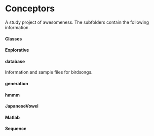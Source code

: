 # Conceptors
A study project of awesomeness. The subfolders contain the following information.

#### Classes

#### Explorative

#### database
Information and sample files for birdsongs.

#### generation

#### hmmm

#### JapaneseVowel

#### Matlab

#### Sequence
